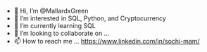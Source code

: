 - 👋 Hi, I’m @MallardxGreen
- 👀 I’m interested in  SQL, Python, and Cryptocurrency
- 🌱 I’m currently learning SQL
- 💞️ I’m looking to collaborate on ...
- 📫 How to reach me ... https://www.linkedin.com/in/sochi-mam/

<!---
MallardxGreen/MallardxGreen is a ✨ special ✨ repository because its `README.md` (this file) appears on your GitHub profile.
You can click the Preview link to take a look at your changes.
--->
